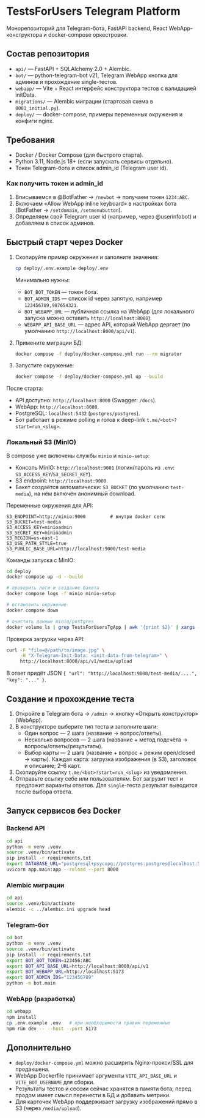 # TestsForUsers Telegram Platform

Монорепозиторий для Telegram-бота, FastAPI backend, React WebApp-конструктора и docker-compose оркестровки.

## Состав репозитория

- `api/` — FastAPI + SQLAlchemy 2.0 + Alembic.
- `bot/` — python-telegram-bot v21, Telegram WebApp кнопка для админов и прохождение single-тестов.
- `webapp/` — Vite + React интерфейс конструктора тестов с валидацией initData.
- `migrations/` — Alembic миграции (стартовая схема в `0001_initial.py`).
- `deploy/` — docker-compose, примеры переменных окружения и конфиги nginx.

## Требования

- Docker / Docker Compose (для быстрого старта).
- Python 3.11, Node.js 18+ (если запускать сервисы отдельно).
- Токен Telegram-бота и список admin_id (Telegram user id).

### Как получить токен и admin_id
1. Вписываемся в @BotFather → `/newbot` → получаем токен `1234:ABC`.
2. Включаем «Allow WebApp inline keyboard» в настройках бота (BotFather → `/setdomain`, `/setmenubutton`).
3. Определяем свой Telegram user id (например, через @userinfobot) и добавляем в список админов.

## Быстрый старт через Docker

1. Скопируйте пример окружения и заполните значения:
   ```bash
   cp deploy/.env.example deploy/.env
   ```
   Минимально нужны:
   - `BOT_BOT_TOKEN` — токен бота.
   - `BOT_ADMIN_IDS` — список id через запятую, например `123456789,987654321`.
   - `BOT_WEBAPP_URL` — публичная ссылка на WebApp (для локального запуска можно оставить `http://localhost:8080`).
   - `WEBAPP_API_BASE_URL` — адрес API, который WebApp дергает (по умолчанию `http://localhost:8000/api/v1`).

2. Примените миграции БД:
   ```bash
   docker compose -f deploy/docker-compose.yml run --rm migrator
   ```

3. Запустите окружение:
   ```bash
   docker compose -f deploy/docker-compose.yml up --build
   ```

После старта:
- API доступно: `http://localhost:8000` (Swagger: `/docs`).
- WebApp: `http://localhost:8080`.
- PostgreSQL: `localhost:5432` (`postgres/postgres`).
- Бот работает в режиме polling и готов к deep-link `t.me/<bot>?start=run_<slug>`.

### Локальный S3 (MinIO)

В compose уже включены службы `minio` и `minio-setup`:

- Консоль MinIO: `http://localhost:9001` (логин/пароль из `.env`: `S3_ACCESS_KEY`/`S3_SECRET_KEY`).
- S3 endpoint: `http://localhost:9000`.
- Бакет создаётся автоматически: `S3_BUCKET` (по умолчанию `test-media`), на нём включён анонимный download.

Переменные окружения для API:

```
S3_ENDPOINT=http://minio:9000         # внутри docker сети
S3_BUCKET=test-media
S3_ACCESS_KEY=minioadmin
S3_SECRET_KEY=minioadmin
S3_REGION=us-east-1
S3_USE_PATH_STYLE=true
S3_PUBLIC_BASE_URL=http://localhost:9000/test-media
```

Команды запуска c MinIO:

```bash
cd deploy
docker compose up -d --build

# проверить логи и создание бакета
docker compose logs -f minio minio-setup

# остановить окружение
docker compose down

# очистить данные minio/postgres
docker volume ls | grep TestsForUsersTgApp | awk '{print $2}' | xargs -I{} docker volume rm {}
```

Проверка загрузки через API:

```bash
curl -F "file=@/path/to/image.jpg" \
     -H "X-Telegram-Init-Data: <init-data-from-telegram>" \
     http://localhost:8000/api/v1/media/upload
```

В ответ придёт JSON `{ "url": "http://localhost:9000/test-media/....", "key": "..." }`.

## Создание и прохождение теста
1. Откройте в Telegram бота → `/admin` → кнопку «Открыть конструктор» (WebApp).
2. В конструкторе выберите тип теста и заполните шаги:
   - Один вопрос — 2 шага (название → вопрос/ответы).
   - Несколько вопросов — 2 шага (название + метод подсчёта → вопросы/ответы/результаты).
   - Выбор карты — 2 шага (название + вопрос + режим open/closed → карты). Каждая карта: загрузка изображения (в S3), заголовок и описание; 2–6 карт.
3. Скопируйте ссылку `t.me/<bot>?start=run_<slug>` из уведомления.
4. Отправьте ссылку себе или пользователям. Бот загрузит тест и предложит варианты ответов. Для `single`-теста результат выводится после выбора ответа.

## Запуск сервисов без Docker

### Backend API
```bash
cd api
python -m venv .venv
source .venv/bin/activate
pip install -r requirements.txt
export DATABASE_URL="postgresql+psycopg://postgres:postgres@localhost:5432/tests_for_users"
uvicorn app.main:app --reload --port 8000
```

### Alembic миграции
```bash
cd api
source .venv/bin/activate
alembic -c ../alembic.ini upgrade head
```

### Telegram-бот
```bash
cd bot
python -m venv .venv
source .venv/bin/activate
pip install -r requirements.txt
export BOT_BOT_TOKEN=123456:ABC
export BOT_API_BASE_URL=http://localhost:8000/api/v1
export BOT_WEBAPP_URL=http://localhost:5173
export BOT_ADMIN_IDS="123456789"
python -m bot.main
```

### WebApp (разработка)
```bash
cd webapp
npm install
cp .env.example .env   # при необходимости правим переменные
npm run dev -- --host --port 5173
```

## Дополнительно
- `deploy/docker-compose.yml` можно расширить Nginx-прокси/SSL для продакшена.
- WebApp Dockerfile принимает аргументы `VITE_API_BASE_URL` и `VITE_BOT_USERNAME` для сборки.
- Результаты тестов и сессии сейчас хранятся в памяти бота; перед продом имеет смысл перенести в БД и добавить метрики.
- Для карточек WebApp поддерживает загрузку изображений прямо в S3 (через `/media/upload`).
